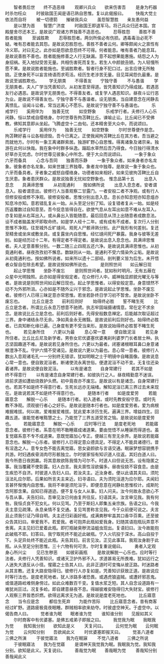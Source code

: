 <!-- { "loadSidebar": true } -->
　　智者畏后世　　终不造恶缘
　　观卿兴兵众　　欲来伤害吾
　　是身为朽器　　时杀勿枉众
　　时彼敌国王闻是语已熟自思惟。复以此偈报曰。
　　快哉大觉士　　依法而自将
　　被一切德箭　　摧破我兵众
　　虽怨智慧胜　　亲友愚何益
　　是以慧为首　　智慧广济度
　　时敌国王即退军马。将己兵众归还本国。宫殿屋舍尽还本王。是故说广观诸方界独善不造恶也。
　　忍辱胜怨　　善胜不善　　胜者能施
　　至诚胜欺
　　忍辱胜怨者。两剑所俟必有伤损。遇毒毒治必死不疑。唯有忍者能去其怨。是故说忍胜怨也。善胜不善者云何。卿等颇闻火之禀性有冷义耶。对曰无之。此亦如是怨欲息怨终不可得。何者能息。唯有善者乃能息耳。是故说善胜不善也。胜者能施修善之人行无缺漏。意不起想果能惠施。结怨之人为身招祸。死入地狱受苦无量。共相伤害死而复生。若生人中颜貌丑陋。为人轻慢所愿不果。是故说胜者能施也。至诚胜欺者。智者行身不犯口过。出言应律无所触娆。正使身死不以妄言绮语而求苟活。经历生老涉苦无量。目见耳闻怨仇最重。是故说至诚胜欺也。
　　学无朋类　　不得善友　　宁独守善
　　不与愚谐
　　学无朋类者。夫人广学当凭善知识。从初发意至得道。皆凭善知识乃得成就。若遇恶友行必遇恶。是故说学无朋类也。不得善友者。或复学人遇恶知识。昼夜斗讼行恶为业。是故说不得善友也。宁独守善不与愚谐者。设无朋类。当自建意念在闲静去离愦乱。设闻斗讼者。常当远离心不愿乐。是故说宁独守善不与愚谐也。
　　乐戒学行　　奚用伴为　　独善无忧
　　如空野象
　　乐戒学行者。夫修行人心乐闲静。恒以禁戒自缨络身。尔时世尊告拘苫鞞比丘。谏喻止讼。比丘闻已不受佛教。佛知其意即从坐起。飞腾虚空十二由旬。还本精舍至大众中。而说颂曰。
　　乐戒学行　　奚用伴为　　独善无忧
　　如空野象
　　尔时世尊便作是念。拘苫鞞好喜斗讼各相谤毁。吾今已离之。正使我闻拘苫鞞比丘在其方者。吾当避之而就他方。尔时有一象王离诸群索居。独游旷野心自思惟。得离诸象及诸宗亲。独游在此何以快哉。我在象中时群多纵逸。蹋蹈水草然后吾乃得食。今日独行得清水好草亦无忧虑。尔时世尊见彼象心中所念。便于大众而说颂曰。
　　一象于象众　　六牙而备具
　　心念与吾同　　独善而乐静
　　一象于象众者。如来身者亦名龙象。彼象者亦名龙象。如来世雄三界独尊。象者龙中独尊。是故说一象于象众也。六牙而备具者。牙者象之威怒自缨络身。功德者如来相好。如来见彼拘苫鞞比丘自生厌患。象者患厌群众。是故说独善无忧如空野象也。
惟念品第十五
　　出息入息念　　具满谛思惟
　　从初竟通利　　按如佛所说
　　出息入息念者。安者谓息入。般者谓息出。彼修行人当善观察二甘露门。一者安般二者不净观。或有行人但修安般或修不净观。彼修安般者。思惟分别出息入息。息长亦知息短亦知息熅亦知息冷亦知。意若错乱复从一始。从头至足分别了知。设复错者复从一始。如是经历返覆数过自知意至。吾今捉息皆得自在。欲使气息从左耳出如意不难从左耳入。亦复如是从右耳出入。或从鼻出入皆能随意。最后回息从顶上出随意者成数息法。设不成者脑盖发坏即取命终。如是学人经十二年。或有成有不成者。复次行人分别思惟不净观。往至城外丘旷塳间。观死人尸骸谛熟分别。此尸我形有何差别。复还至精舍或坐床或敷坐具。或复露坐内自思惟。经忆塳间死尸暴露。我身与彼等无差别。如是经历过十二年。有得定者不得定者。是故说出息入息念也。具满谛思惟者。夫人定意善察分别。一数二随三止四观五还六净。是故说具满谛思惟也。从初竟通利者。昼夜孜孜初不懈息。数缺则从一始。是通利不受六情染外尘垢。是故说从初竟通利也。按如佛所说者。如来所以遗十二部经。剖判要义皆为后生。未开悟者众智自在除去希望。是故说按如佛所说也。
　　是则照世间　　如云解日现
　　起止学思惟　　坐卧不废忘
　　是则照世间者。犹如秋时明月。无有五蔽在众星中光明独照。此亦如是得安般定者。在众修行人中。威神独显颜貌光曜无与等者。是故说是则照世间如云解日现也。起止学思惟者。以得安般定意。身意铿然不动不为外邪所沮。心亦如是不随外尘兴于邪念。是故说起止学思惟。坐卧不废忘者。彼修行人已得三昧定意亦常思惟。若坐若卧终日学习初不暂舍。是故说坐卧不废忘也。
　　比丘立是念　　前利后则好
　　始得终必胜　　誓不睹生死
　　比丘立是念者。所谓比丘永息万想意不驰骋。执志牢固端摄诸情意。常在定不求余念。是故说比丘立是念也。前利后则好者。先得安般数息禅定。后能越次取证超过三界。身中诸结永尽无余。净如真金永无微翳。是故说前利后则好也。始得终必胜者。已具知断化缘已遍。己身度有更不受当来形。是故说始得终必胜誓不睹生死也。
　　若见身所住　　六更以为最
　　息心常一意　　便自致泥洹
　　若见身所住者。比丘比丘尼及新学者。男弥女尼优婆塞优婆夷刹利婆罗门长者居士种。执志坚固趣道不难。是故说若见身所住也。六更以为最者。闭塞诸根眼耳鼻口身意诸根澄净不乱。守护六情不受诸见。是故说六更以为最也。息心常一意者。彼修行人数出入息观诸毛孔一一分别终无错谬。犹如明眼之士于明镜中自睹面像。是故说息心常一意也。便自致泥洹者。断诸使流永离世俗。便逮泥洹不动不变。无复往还染着诸界。是故说便自致泥洹。
　　以有是诸念　　自身常建行
　　若其不如是　　终不得意行
　　以有是诸念自身常建行者。如彼执行之人。昼夜精勤意不迷误。进前求道如遭劫烧救护头燃。初中竟夜亦不废忘。是故说以有是诸念。自身常建行也。若其不如是终不得意行者。生死长远亦无端绪。解知泥洹已离三界过去未来现在。是故说若其不如是终不得意行也。
　　是随本行者　　如是度爱劳
　　若能寤意念　　解脱一心乐
　　是随本行者。初入道者。或时先教安般守意。或时先教不净观。须观彼行者心之好乐。是故说是随本行者也。如是度爱劳者。爱为病根难掘难拔。何以故。爱难掘爱难拔。犹此爱本涉历生死。遍满三界。增益四生。回趣五道。谁能觉者唯黠慧之士。乃能觉了三界五道受苦之恼。是故说如是度爱劳也。
　　若能寤意念　　解脱一心乐
　　应时等行法　　是度老死地
　　若能寤意念者。彼修行者。系意在明不敢睡寤成诸道果。要由觉悟不从睡寐而得道也。虽复觉寤系意不专不成道果。意既觉寤加心专正。便越三有至无余界。是故说若能寤意念也。解脱一心乐者。彼修行人已得定意众德具足。不得定人不能具诸德行。昔有淫逸之人。意专女色不能去离觉寤。思女姿颜欲与言语交通。眠寐梦想容貌携手共游。时妇遇疾骨消肉尽形骸独立。尔时彼家恒有知识道人往返。其妇白道人曰。我今所患日夜困羸。将其意故欲陈我情为可尔不。时道人曰但说无苦。设有隐匿之事。我当覆藏不使彰露。妇人白言。我夫禀性淫欲偏多。昼夜役娆不容食息。由是生疾恐不自济。时彼道人告妇人曰。若汝夫主。近汝身者。便以此语其夫曰。须陀洹法礼应尔耶。后果如所言夫主来近。妇寻语曰。夫为须陀洹道为应尔耶。夫闻妇言甚怀惭愧内自思惟。我将不审是须陀洹乎。即便息意在闲静处思惟校计。成斯陀含阿那含果。自知已得道迹。便不复与女人从事。妇人问夫。汝今何故永息欲心不与吾从事。夫告妇曰。吾审见汝已何由复共往反。妇语其夫。汝言审见我。我有何咎。我恒贞良不犯女礼。何以见骂。乃至于斯妇人即集五亲宗族。告语之曰。今我夫主意见疏薄。永息亲情不复交通。复见骂詈称言见我。今于众前便可说之。夫言且止须我引证乃得自明。夫主还归彩画好瓶。成满粪秽牢盖其口香华芬熏。还至彼众告其妇曰。审爱我不。若爱我。者可抱弄此瓶如爱我身。妇随其语抱瓶玩弄意不舍离。夫主见妇已爱着此瓶。即打瓶破臭秽流溢蛆虫现出。复语妇曰。汝今故能抱此破瓶不耶。妇答曰。我宁取死终不能近此破瓶。宁入火坑投于深水。高山自投于下。头足异处终不能近此瓶。夫告其妇。前言见汝。正见此事耳。我观汝身剧于此瓶。从头至足分别思惟。三十六物有何可贪。尔时复重说偈曰。
　　勇者入定观　　身心所兴尘
　　见已生秽恶　　如彼彩画瓶
　　是故说解脱一心乐也。应时等行法者。夫修行人凭善知识。或诸天卫护外邪不入。求道甚易无所畏难。犹如远行之人迷失大道反从小径。惺寤之士告其人曰。此非正道时可变悔从彼正路。时迷路者从其言教。还复大路安隐得归。彼修行人亦复如是。凭善知识获致正道。是故说应时等行法也。是度老死地者。犹人涉路多诸恐畏。或遇虎狼盗贼。或遭奸邪恶鬼。或值道路崄难侧身傍过。如此众难数百千变。复值水浆乏短。其人自念设道路有一难犹尚叵过。况复多崄。即自建意昼夜不息。得越彼难安隐得归大失财宝。彼修行人观察三界皆悉炽燃。欲得远离求无为道。是故说是度老死地也。
　　比丘寤意念　　当令应是念
　　都佮生死弃　　为能作苦际
　　比丘寤意念者。昔有商客经过旷野。道路疲极竟夜眠睡。群贼相率欲来劫夺。时彼虚空神天。于虚空中。以偈告商人曰。
　　觉者谁为眠　　眠者谁为觉
　　谁知谁分别　　见报如其义
　　尔时商客中有优婆塞。是佛五戒弟子即报之曰。
　　我觉我为眠　　我眠我为觉
　　我知我分别　　欲知此是义
　　天复问曰。
　　云何觉为眠　　云何眠为觉
　　云何知分别　　吾欲闻此义
　　时优婆塞即报天曰。
　　觉圣八道者　　三佛之所演
　　于彼觉寤法　　我为在眠寐
　　不觉八道者　　三佛之所说
　　于彼眠寤法　　我为在觉寤
　　是谓神天我觉我为眠。我眠我为觉。我知我分别。欲知是此义。天复说曰。
　　善哉觉为眠　　善哉眠为觉
　　善哉知分别　　善哉闻此义
